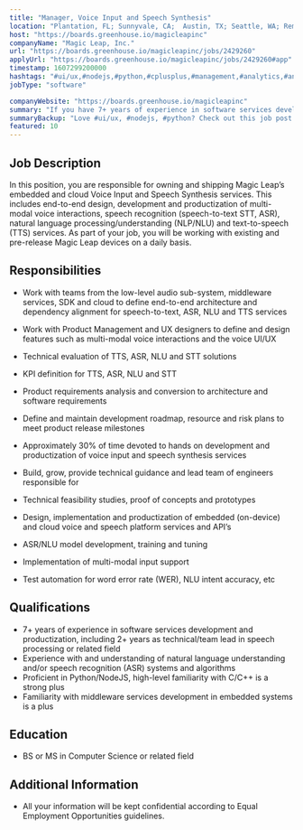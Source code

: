 ```yaml
---
title: "Manager, Voice Input and Speech Synthesis"
location: "Plantation, FL; Sunnyvale, CA;  Austin, TX; Seattle, WA; Remote"
host: "https://boards.greenhouse.io/magicleapinc"
companyName: "Magic Leap, Inc."
url: "https://boards.greenhouse.io/magicleapinc/jobs/2429260"
applyUrl: "https://boards.greenhouse.io/magicleapinc/jobs/2429260#app"
timestamp: 1607299200000
hashtags: "#ui/ux,#nodejs,#python,#cplusplus,#management,#analytics,#analysis,#office"
jobType: "software"

companyWebsite: "https://boards.greenhouse.io/magicleapinc"
summary: "If you have 7+ years of experience in software services development and productization, including 2+ years as technical/team lead in speech processing or related field, Current Job Openings at Magic Leap, Inc. is looking for someone with your knowledge."
summaryBackup: "Love #ui/ux, #nodejs, #python? Check out this job post!"
featured: 10
---
```


## Job Description

In this position, you are responsible for owning and shipping Magic Leap’s embedded and cloud Voice Input and Speech Synthesis services. This includes end-to-end design, development and productization of multi-modal voice interactions, speech recognition (speech-to-text STT, ASR), natural language processing/understanding (NLP/NLU) and text-to-speech (TTS) services. As part of your job, you will be working with existing and pre-release Magic Leap devices on a daily basis. 

## Responsibilities

*   Work with teams from the low-level audio sub-system, middleware services, SDK and cloud to define end-to-end architecture and dependency alignment for speech-to-text, ASR, NLU and TTS services
*   Work with Product Management and UX designers to define and design features such as multi-modal voice interactions and the voice UI/UX 
*   Technical evaluation of TTS, ASR, NLU and STT solutions
*   KPI definition for TTS, ASR, NLU and STT
*   Product requirements analysis and conversion to architecture and software requirements
*   Define and maintain development roadmap, resource and risk plans to meet product release milestones
*   Approximately 30% of time devoted to hands on development and productization of voice input and speech synthesis services
*   Build, grow, provide technical guidance and lead team of engineers responsible for

*   Technical feasibility studies, proof of concepts and prototypes
*   Design, implementation and productization of embedded (on-device) and cloud voice and speech platform services and API’s
*   ASR/NLU model development, training and tuning
*   Implementation of multi-modal input support
*   Test automation for word error rate (WER), NLU intent accuracy, etc

## Qualifications

*   7+ years of experience in software services development and productization, including 2+ years as technical/team lead in speech processing or related field
*   Experience with and understanding of natural language understanding and/or speech recognition (ASR) systems and algorithms
*   Proficient in Python/NodeJS, high-level familiarity with C/C++ is a strong plus 
*   Familiarity with middleware services development in embedded systems is a plus

## Education

*   BS or MS in Computer Science or related field

## Additional Information

*   All your information will be kept confidential according to Equal Employment Opportunities guidelines.
